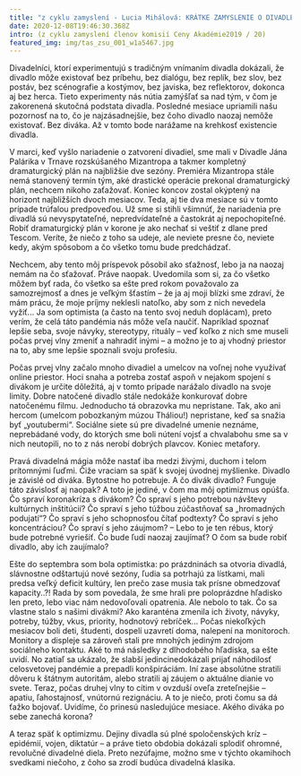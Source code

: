 ```yaml
---
title: "z cyklu zamyslení - Lucia Mihálová: KRÁTKE ZAMYSLENIE O DIVADLE A DIVÁKOCH"
date: 2020-12-08T19:46:30.368Z
intro: (z cyklu zamyslení členov komisií Ceny Akadémie2019 / 20)
featured_img: img/tas_zsu_001_w1a5467.jpg
---
```

Divadelníci, ktorí experimentujú s tradičným vnímaním divadla dokázali, že divadlo môže existovať bez príbehu, bez dialógu, bez replík, bez slov, bez postáv, bez scénografie a kostýmov, bez javiska, bez reflektorov, dokonca aj bez herca. Tieto experimenty nás nútia zamýšľať sa nad tým, v čom je zakorenená skutočná podstata divadla. Posledné mesiace upriamili našu pozornosť na to, čo je najzásadnejšie, bez čoho divadlo naozaj nemôže existovať. Bez diváka. Až v tomto bode narážame
na krehkosť existencie divadla.

V marci, keď vyšlo nariadenie o zatvorení divadiel, sme mali v Divadle Jána Palárika v Trnave rozskúšaného Mizantropa a takmer kompletný dramaturgický plán na najbližšie dve sezóny. Premiéra Mizantropa stále nemá stanovený termín tým, aké drastické operácie prekonal dramaturgický plán, nechcem nikoho zaťažovať. Koniec koncov zostal okýptený na horizont najbližších dvoch mesiacov.
Teda, aj tie dva mesiace sú v tomto prípade trúfalou predpoveďou. Už sme si stihli všimnúť, že nariadenia pre divadlá sú nevyspytateľné, nepredvídateľné a častokrát aj nepochopiteľné. Robiť dramaturgický plán v korone je ako nechať si veštiť z dlane pred Tescom. Veríte, že niečo z toho sa udeje, ale neviete presne čo, neviete kedy, akým spôsobom a čo všetko tomu bude predchádzať.

Nechcem, aby tento môj príspevok pôsobil ako sťažnosť, lebo ja na naozaj nemám na čo sťažovať. Práve naopak. Uvedomila som si, za čo všetko môžem byť rada, čo všetko sa ešte pred rokom považovalo za samozrejmosť a dnes je veľkým šťastím – že ja aj moji blízki sme zdraví, že mám prácu, že moje príjmy neklesli natoľko, aby som z nich nevedela vyžiť... Ja som optimista (a často na tento svoj neduh doplácam), preto verím, že celá táto pandémia nás môže veľa naučiť. Napríklad
spoznať lepšie seba, svoje návyky, stereotypy, rituály – veď koľko z nich sme museli počas prvej vlny zmeniť a nahradiť inými – a možno je to aj vhodný priestor na to, aby sme lepšie spoznali svoju profesiu.

Počas prvej vlny začalo mnoho divadiel a umelcov na voľnej nohe využívať online priestor. Hoci snaha a potreba zostať aspoň v nejakom spojení s divákom je určite dôležitá, aj v tomto prípade narážalo divadlo na svoje limity. Dobre natočené divadlo stále nedokáže konkurovať dobre natočenému filmu. Jednoducho tá obrazovka mu nepristane. Tak, ako ani hercom (umelcom pobozkaným múzou Tháliou!) nepristane, keď sa snažia byť „youtubermi“. Sociálne siete sú pre
divadelné umenie neznáme, neprebádané vody, do ktorých sme boli nútení vojsť a chvalabohu sme sa v nich neutopili, no to z nás nerobí dobrých plavcov. Koniec metafory.

Pravá divadelná mágia môže nastať iba medzi živými, duchom i telom prítomnými ľuďmi. Čiže vraciam sa späť k svojej úvodnej myšlienke. Divadlo je závislé od diváka. Bytostne ho potrebuje. A čo divák divadlo? Funguje táto závislosť aj naopak? A toto je jediné, v čom ma môj optimizmus opúšťa. 
Čo spraví koronakríza s divákom? Čo spraví s jeho potrebou návštevy kultúrnych inštitúcií? Čo spraví s jeho túžbou zúčastňovať sa „hromadných podujatí“? Čo spraví s jeho schopnosťou čítať podtexty?
Čo spraví s jeho koncentráciou? Čo spraví s jeho záujmom? – Lebo to je ten rébus, ktorý bude potrebné vyriešiť. Čo bude ľudí naozaj zaujímať? O čom sa bude robiť divadlo, aby ich zaujímalo?

Ešte do septembra som bola optimistka: po prázdninách sa otvoria divadlá, slávnostne odštartujú nové sezóny, ľudia sa potrhajú za lístkami, mali predsa veľký deficit kultúry, len prečo zase musia tak prísne obmedzovať kapacity..?! Rada by som povedala, že sme hrali pre poloprázdne hľadisko len preto, lebo viac nám nedovoľovali opatrenia. Ale nebolo to tak. Čo sa vlastne stalo s našimi divákmi? Ako karanténa zmenila ich životy, návyky, potreby, túžby, vkus, priority, hodnotový
rebríček... Počas niekoľkých mesiacov boli deti, študenti, dospelí uzavretí doma, nalepení na monitoroch. Monitory a displeje sa zároveň stali pre mnohých jediným zdrojom sociálneho kontaktu.
Aké to má následky z dlhodobého hľadiska, sa ešte uvidí. No zatiaľ sa ukázalo, že slabší jedincinedokázali prijať náhodilosť celosvetovej pandémie a prepadli konšpiráciám. Iní zase absolútne stratili dôveru k štátnym autoritám, alebo stratili aj záujem o aktuálne dianie vo svete. Teraz, počas druhej vlny to cítim v ovzduší oveľa zreteľnejšie – apatiu, ľahostajnosť, vnútornú rezignáciu. A to je niečo, proti čomu sa dá ťažko bojovať. Uvidíme, čo prinesú nasledujúce mesiace. Akého diváka po
sebe zanechá korona?

A teraz späť k optimizmu. Dejiny divadla sú plné spoločenských kríz – epidémií, vojen, diktatúr – a práve tieto obdobia dokázali splodiť ohromné, revolučné divadelné diela. Preto nezúfajme, možno sme v týchto okamihoch svedkami niečoho, z čoho sa zrodí budúca divadelná klasika.